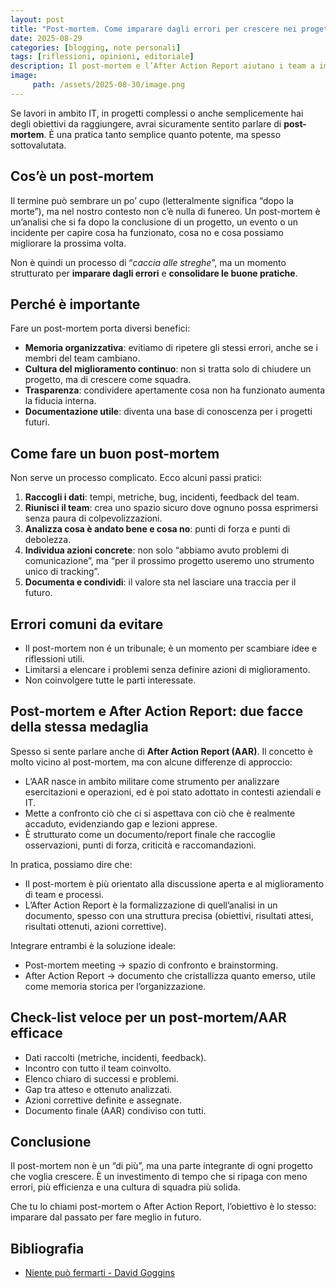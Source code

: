 ```yaml
---
layout: post
title: "Post-mortem. Come imparare dagli errori per crescere nei progetti IT"
date: 2025-08-29
categories: [blogging, note personali]
tags: [riflessioni, opinioni, editoriale]
description: Il post-mortem e l’After Action Report aiutano i team a imparare dagli errori, migliorare i processi e crescere in ogni progetto IT.
image:
     path: /assets/2025-08-30/image.png
---
```


Se lavori in ambito IT, in progetti complessi o anche semplicemente hai degli obiettivi da raggiungere, avrai sicuramente sentito parlare di **post-mortem**. È una pratica tanto semplice quanto potente, ma spesso sottovalutata.

## Cos’è un post-mortem

Il termine può sembrare un po’ cupo (letteralmente significa “dopo la morte”), ma nel nostro contesto non c’è nulla di funereo. Un post-mortem è un’analisi che si fa dopo la conclusione di un progetto, un evento o un incidente per capire cosa ha funzionato, cosa no e cosa possiamo migliorare la prossima volta.

Non è quindi un processo di “*caccia alle streghe*”, ma un momento strutturato per **imparare dagli errori** e **consolidare le buone pratiche**.
## Perché è importante

Fare un post-mortem porta diversi benefici:
- **Memoria organizzativa**: evitiamo di ripetere gli stessi errori, anche se i membri del team cambiano.
- **Cultura del miglioramento continuo**: non si tratta solo di chiudere un progetto, ma di crescere come squadra.
- **Trasparenza**: condividere apertamente cosa non ha funzionato aumenta la fiducia interna.
- **Documentazione utile**: diventa una base di conoscenza per i progetti futuri.
## Come fare un buon post-mortem

Non serve un processo complicato. Ecco alcuni passi pratici:

1. **Raccogli i dati**: tempi, metriche, bug, incidenti, feedback del team.
2. **Riunisci il team**: crea uno spazio sicuro dove ognuno possa esprimersi senza paura di colpevolizzazioni.
3. **Analizza cosa è andato bene e cosa no**: punti di forza e punti di debolezza.
4. **Individua azioni concrete**: non solo “abbiamo avuto problemi di comunicazione”, ma “per il prossimo progetto useremo uno strumento unico di tracking”.
5. **Documenta e condividi**: il valore sta nel lasciare una traccia per il futuro.
## Errori comuni da evitare

- Il post-mortem non é un tribunale; è un momento per scambiare idee e riflessioni utili.
- Limitarsi a elencare i problemi senza definire azioni di miglioramento.
- Non coinvolgere tutte le parti interessate.
## Post-mortem e After Action Report: due facce della stessa medaglia

Spesso si sente parlare anche di **After Action Report (AAR)**. Il concetto è molto vicino al post-mortem, ma con alcune differenze di approccio:

- L’AAR nasce in ambito militare come strumento per analizzare esercitazioni e operazioni, ed è poi stato adottato in contesti aziendali e IT.
- Mette a confronto ciò che ci si aspettava con ciò che è realmente accaduto, evidenziando gap e lezioni apprese.
- È strutturato come un documento/report finale che raccoglie osservazioni, punti di forza, criticità e raccomandazioni.

In pratica, possiamo dire che:

- Il post-mortem è più orientato alla discussione aperta e al miglioramento di team e processi.
- L’After Action Report è la formalizzazione di quell’analisi in un documento, spesso con una struttura precisa (obiettivi, risultati attesi, risultati ottenuti, azioni correttive).

Integrare entrambi è la soluzione ideale:

- Post-mortem meeting → spazio di confronto e brainstorming.
- After Action Report → documento che cristallizza quanto emerso, utile come memoria storica per l’organizzazione.
## Check-list veloce per un post-mortem/AAR efficace

- Dati raccolti (metriche, incidenti, feedback).
- Incontro con tutto il team coinvolto.
- Elenco chiaro di successi e problemi.
- Gap tra atteso e ottenuto analizzati.
- Azioni correttive definite e assegnate.
- Documento finale (AAR) condiviso con tutti.
## Conclusione

Il post-mortem non è un “di più”, ma una parte integrante di ogni progetto che voglia crescere. È un investimento di tempo che si ripaga con meno errori, più efficienza e una cultura di squadra più solida.

Che tu lo chiami post-mortem o After Action Report, l’obiettivo è lo stesso: imparare dal passato per fare meglio in futuro.
## Bibliografia
- [Niente può fermarti - David Goggins](https://amzn.eu/d/7rOGCgN)
